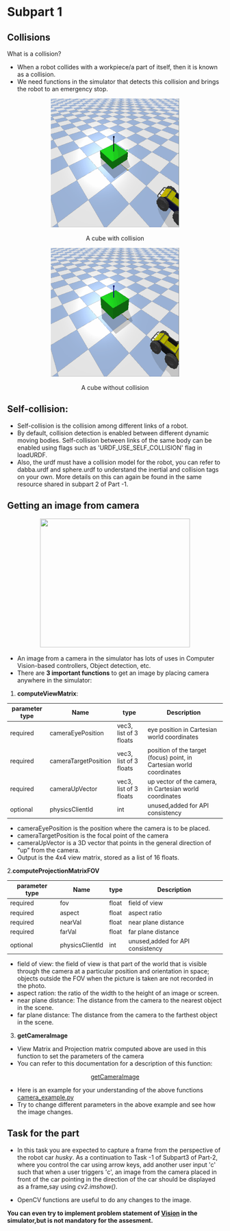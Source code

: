 # Subpart 1
## Collisions
What is a collision?
* When a robot collides with a workpiece/a part of itself, then it is known as a collision.
* We need functions in the simulator that detects this collision and brings the robot to an emergency stop.
<p align="middle">
 <img  width="300" height="300" src="https://github.com/NiranthS/Media_files/blob/master/with_collision1.gif"><br>
</p>

<p align="middle">
A cube with collision
</p>

<p align="middle">
 <img  width="300" height="300" src="https://github.com/NiranthS/Media_files/blob/master/without_collision.gif"><br>
</p>

<p align="middle">
 A cube without collision
</p>

## Self-collision:
* Self-collision is the collision among different links of a robot.
* By default, collision detection is enabled between different dynamic moving bodies. Self-collision between links of the same body can be enabled using flags such as 'URDF_USE_SELF_COLLISION' flag in loadURDF.
* Also, the urdf must have a collision model for the robot, you can refer to dabba.urdf and sphere.urdf to understand the inertial and collision tags on your own. More details on this can again be found in the same resource shared in subpart 2 of Part -1.

## Getting an image from camera

<p align="middle">
 <img  width="350" height="300" src="https://pics.me.me/controlling-your-robot-using-a-camera-vs-autonomous-code-it-39558286.png"><br>
</p>

* An image from a camera in the simulator has lots of uses in Computer Vision-based controllers, Object detection, etc.
* There are **3 important functions** to get an image by placing camera anywhere in the simulator:
1. **computeViewMatrix**:

parameter type  | Name | type | Description
--- | --- | --- | ---
required  | cameraEyePosition | vec3, list of 3 floats | eye position in Cartesian world coordinates
required  | cameraTargetPosition | vec3, list of 3 floats | position of the target (focus) point, in Cartesian world coordinates
required  | cameraUpVector | vec3, list of 3 floats | up vector of the camera, in Cartesian world coordinates
optional  | physicsClientId | int | unused,added for API consistency

* cameraEyePosition is the position where the camera is to be placed.
* cameraTargetPosition is the focal point of the camera
* cameraUpVector is a 3D vector that points in the general direction of “up” from the camera.
* Output is the 4x4 view matrix, stored as a list of 16 floats.

2.**computeProjectionMatrixFOV**

parameter type  | Name | type | Description
--- | --- | --- | ---
required  | fov | float | field of view
required  | aspect | float | aspect ratio
required  | nearVal | float | near plane distance
required  | farVal | float | far plane distance
optional  | physicsClientId | int | unused,added for API consistency

* field of view:  the field of view is that part of the world that is visible through the camera at a particular position and orientation in space; objects outside the FOV when the picture is taken are not recorded in the photo.
* aspect ration: the ratio of the width to the height of an image or screen.
* near plane distance: The distance from the camera to the nearest object in the scene.
* far plane distance: The distance from the camera to the farthest object in the scene.

3. **getCameraImage**

* View Matrix and Projection matrix computed above are used in this function to set the parameters of the camera
* You can refer to this documentation for a description of this function:
<div align="center">
 
 [getCameraImage](https://docs.google.com/document/d/10sXEhzFRSnvFcl3XxNGhnD4N2SedqwdAvK3dsihxVUA/preview#heading=h.u1jisfnt6984)
  
</div>

* Here is an example for your understanding of the above functions [camera_example.py](https://github.com/NiranthS/Robo-Summer-Camp-20/blob/master/Part3/Subpart1/camera_example.py)
* Try to change different parameters in the above example and see how the image changes.

## Task for the part

* In this task you are expected to capture a frame from the perspective of the robot car *husky*. As a continuation to Task -1 of Subpart3 of Part-2, where you control the car using arrow keys, add another user input 'c' such that when a user triggers 'c', an image from the camera placed in front of the car pointing in the direction of the car should be displayed as a frame,say using _cv2.imshow()_.

* OpenCV functions are useful to do any changes to the image.

**You can even try to implement problem statement of [Vision](https://github.com/NiranthS/Robo-Summer-Camp-20/blob/master/Part3/Subpart1/Vision%20final%20PS.docx) in the simulator,but is not mandatory for the assesment.**


